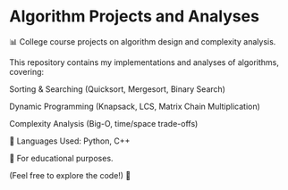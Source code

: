 # Algorithm Projects and Analyses
📊 College course projects on algorithm design and complexity analysis.

This repository contains my implementations and analyses of algorithms, covering:

Sorting & Searching (Quicksort, Mergesort, Binary Search)

Dynamic Programming (Knapsack, LCS, Matrix Chain Multiplication)

Complexity Analysis (Big-O, time/space trade-offs)

🔧 Languages Used: Python, C++

📌 For educational purposes.

(Feel free to explore the code!) 🚀

